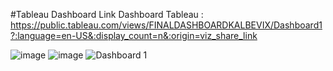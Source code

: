 #Tableau Dashboard
Link Dashboard Tableau : https://public.tableau.com/views/FINALDASHBOARDKALBEVIX/Dashboard1?:language=en-US&:display_count=n&:origin=viz_share_link

![image](https://github.com/zulfaikarF99/VIX-Kalbe-Forecasting-and-Clustering/assets/101247674/71029333-0194-47d2-a123-66b229f5bb87)
![image](https://github.com/zulfaikarF99/VIX-Kalbe-Forecasting-and-Clustering/assets/101247674/4eb670c1-8603-4bf9-b82a-5ee83e8679aa)
![Dashboard 1](https://github.com/zulfaikarF99/VIX-Kalbe-Forecasting-and-Clustering/assets/101247674/ffdb1350-a7d4-4f81-a920-d60ad0d305b3)
